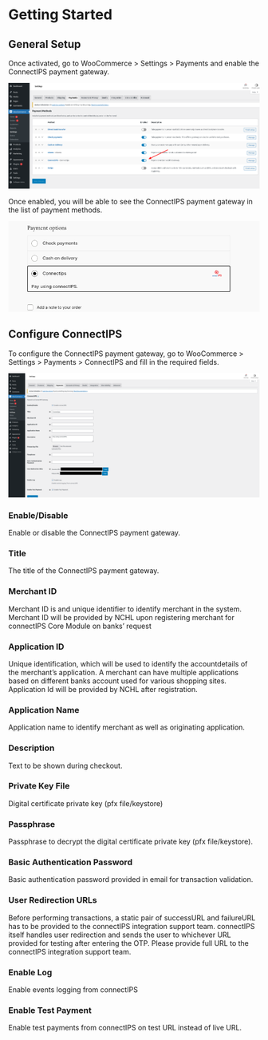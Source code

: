 # Getting Started

## General Setup
Once activated, go to WooCommerce > Settings > Payments and enable the ConnectIPS payment gateway.

![Enable Payment Gateway](img/enable-payment-gateway.png)

Once enabled, you will be able to see the ConnectIPS payment gateway in the list of payment methods.

![Payment Gateway](img/payment-gateway.png)

## Configure ConnectIPS

To configure the ConnectIPS payment gateway, go to WooCommerce > Settings > Payments > ConnectIPS and fill in the required fields.

![ConnectIPS Settings](img/connectips-settings.png)

### Enable/Disable
Enable or disable the ConnectIPS payment gateway.

### Title
The title of the ConnectIPS payment gateway.

### Merchant ID
Merchant ID is and unique identifier to identify merchant in the system. Merchant ID will be provided by NCHL upon registering merchant for connectIPS Core Module on banks’ request

### Application ID
Unique identification, which will be used to identify the accountdetails of the merchant’s application. A merchant can have multiple applications based on different banks account used for various shopping sites. Application Id will be provided by NCHL after registration.

### Application Name
Application name to identify merchant as well as originating application.

### Description
Text to be shown during checkout.

### Private Key File
Digital certificate private key (pfx file/keystore)

### Passphrase
Passphrase to decrypt the digital certificate private key (pfx file/keystore).

### Basic Authentication Password
Basic authentication password provided in email for transaction validation. 

### User Redirection URLs
Before performing transactions, a static pair of successURL and failureURL has to be provided to the connectIPS integration support team. connectIPS itself handles user redirection and sends the user to whichever URL provided for testing after entering the OTP. Please provide full URL to the connectIPS integration support team. 

### Enable Log
Enable events logging from connectIPS 

### Enable Test Payment
Enable test payments from connectIPS on test URL instead of live URL.